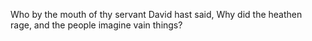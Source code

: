 Who by the mouth of thy servant David hast said, Why did the heathen rage, and the people imagine vain things?

